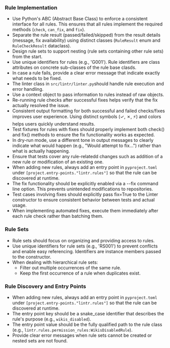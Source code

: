 ### Rule Implementation

- Use Python's ABC (Abstract Base Class) to enforce a consistent interface for all rules. This ensures that all rules implement the required methods (`check`, `can_fix`, and `fix`).
- Separate the rule result (passed/failed/skipped) from the result details (message, fix availability) using distinct classes (`RuleResult` enum and `RuleCheckResult` dataclass).
- Design rule sets to support nesting (rule sets containing other rule sets) from the start.
- Use unique identifiers for rules (e.g., 'G001'). Rule identifiers are class attributes on concrete sub-classes of the rule base clasds.
- In case a rule fails, provide a clear error message that indicate exactly what needs to be fixed.
- The linter class in `src/lintr/linter.py`should handle rule execution and error handling.
- Use a context object to pass information to rules instead of raw objects.
- Re-running rule checks after successful fixes helps verify that the fix actually resolved the issue.
- Consistent output formatting for both successful and failed checks/fixes improves user experience. Using distinct symbols (✓, ✗, ⚡) and colors helps users quickly understand results.
- Test fixtures for rules with fixes should properly implement both check() and fix() methods to ensure the fix functionality works as expected.
- In dry-run mode, use a different tone in output messages to clearly indicate what would happen (e.g., "Would attempt to fix...") rather than what is actually happening.
- Ensure that tests cover any rule-relatedd changes such as addition of a new rule or modification of an existing one.
- When adding new rules, always add an entry point in `pyproject.toml` under `[project.entry-points."lintr.rules"]` so that the rule can be discovered at runtime.
- The fix functionality should be explicitly enabled via a --fix command line option. This prevents unintended modifications to repositories.
- Test cases involving fixes should explicitly pass fix=True to the Linter constructor to ensure consistent behavior between tests and actual usage.
- When implementing automated fixes, execute them immediately after each rule check rather than batching them.

### Rule Sets
- Rule sets should focus on organizing and providing access to rules.
- Use unique identifiers for rule sets (e.g., 'RS001') to prevent conflicts and enable easy referencing. Identifiers are instance members passed to the constructor.
- When dealing with hierarchical rule sets:
  - Filter out multiple occurrences of the same rule.
  - Keep the first occurrence of a rule when duplicates exist.

### Rule Discovery and Entry Points
- When adding new rules, always add an entry point in `pyproject.toml` under `[project.entry-points."lintr.rules"]` so that the rule can be discovered at runtime.
- The entry point key should be a snake_case identifier that describes the rule's purpose (e.g., `wikis_disabled`).
- The entry point value should be the fully qualified path to the rule class (e.g., `lintr.rules.permission_rules:WikisDisabledRule`).
- Provide clear error messages when rule sets cannot be created or nested sets are not found.
